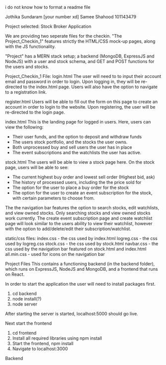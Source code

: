 i do not know how to format a readme file

Jothika Sundaram [your number xd]
Samee Shahood 101143479

Project selected: Stock Broker Application

We are providing two seperate files for the checkin.
"The Project_Checkin_1" features strictly the HTML/CSS mock-up pages, along with the JS functionality.

"Project" has a MERN stack setup; a backend (MongoDB, ExpressJS and NodeJS) with a user and stock schema, and GET and POST functions for the users and stocks.

Project_Checkin_1 File:
login.html
The user will need to to input their account email and password in order to login. Upon logging in, they will be re-directed to the index.html page.
Users will also have the option to navigate to a registration link.

register.html
Users will be able to fill out the form on this page to create an account in order to login to the website. Upon registering, the user will be re-directed to the login page.

index.html
This is the landing page for logged in users. Here, users can view the following:
- Their user funds, and the option to deposit and withdraw funds
- The users stock portfolio, and the stocks the user owns.
- Both unprocessed buy and sell users the user has in place
- The event subscriptions and the watchlists the user has active. 

stock.html
The users will be able to view a stock page here.
On the stock page, users will be able to see:
- The current highest buy order and lowest sell order (Highest bid, ask)
- The history of processed users, including the the price sold for
- The option for the user to place a buy order for the stock
- The option for the user to create an event subscription for the stock, with certain parameters to choose from.

The the navigation bar features the option to search stocks, edit watchlists, and view owned stocks. Only searching stocks and view owned stocks work currently. The create event subscription page
and create watchlist page will look similar to the users ability to view their watchlist, however with the option to add/delete/edit their subscription/watchlist.

static/css files:
index.css - the css used by index.html
logreg.css - the css used by logreg.css
stock.css - the css used by stock.html
navbar.css - the css used by the navigation bar featured on stock.html and index.html
all.min.css - used for icons on the navigation bar

Project Files
This contains a functioning backend (in the backend folder), which runs on ExpressJS, NodeJS and MongoDB, and a frontend that runs on React.

In order to start the application the user will need to install packages first.

1. cd backend
2. node install(?)
3. node server

After starting the server is started, localhost:5000 should go live.

Next start the frontend
1. cd frontend
2. Install all required libraries using npm install
3. Start the frontend, npm install
4. Navigate to localhost:3000

Backend


